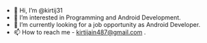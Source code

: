 - 👋 Hi, I’m @kirtij31
- 👀 I’m interested in Programming and Android Development.
- 💞️ I’m currently looking for a job opportunity as Android Developer.
- 📫 How to reach me - kirtijain487@gmail.com .

<!---
kirtij31/kirtij31 is a ✨ special ✨ repository because its `README.md` (this file) appears on your GitHub profile.
You can click the Preview link to take a look at your changes.
--->
